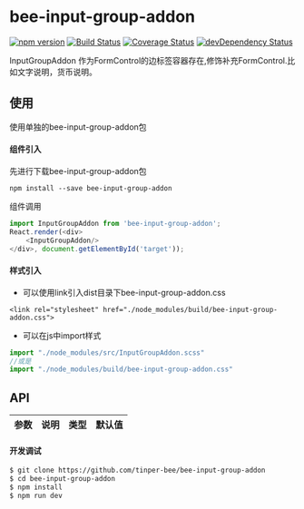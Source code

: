 # bee-input-group-addon
[![npm version](https://img.shields.io/npm/v/bee-input-group-addon.svg)](https://www.npmjs.com/package/bee-input-group-addon)
[![Build Status](https://img.shields.io/travis/tinper-bee/bee-input-group-addon/master.svg)](https://travis-ci.org/tinper-bee/bee-input-group-addon)
[![Coverage Status](https://coveralls.io/repos/github/tinper-bee/bee-input-group-addon/badge.svg?branch=master)](https://coveralls.io/github/tinper-bee/bee-input-group-addon?branch=master)
[![devDependency Status](https://img.shields.io/david/dev/tinper-bee/bee-input-group-addon.svg)](https://david-dm.org/tinper-bee/bee-input-group-addon#info=devDependencies)

InputGroupAddon 作为FormControl的边标签容器存在,修饰补充FormControl.比如文字说明，货币说明。


## 使用

使用单独的bee-input-group-addon包
#### 组件引入
先进行下载bee-input-group-addon包
```
npm install --save bee-input-group-addon
```
组件调用
```js
import InputGroupAddon from 'bee-input-group-addon';
React.render(<div>
    <InputGroupAddon/>
</div>, document.getElementById('target'));
```
#### 样式引入
- 可以使用link引入dist目录下bee-input-group-addon.css
```
<link rel="stylesheet" href="./node_modules/build/bee-input-group-addon.css">
```
- 可以在js中import样式
```js
import "./node_modules/src/InputGroupAddon.scss"
//或是
import "./node_modules/build/bee-input-group-addon.css"
```



## API

|参数|说明|类型|默认值|
|:--|:---:|:--:|---:|

#### 开发调试

```sh
$ git clone https://github.com/tinper-bee/bee-input-group-addon
$ cd bee-input-group-addon
$ npm install
$ npm run dev
```
